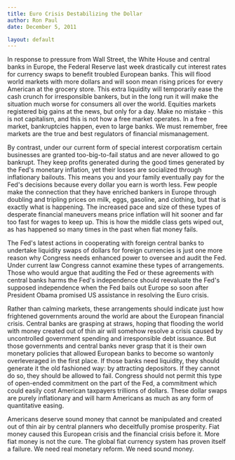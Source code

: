 ```yaml
---
title: Euro Crisis Destabilizing the Dollar
author: Ron Paul
date: December 5, 2011

layout: default
---
```


In response to pressure from Wall Street, the White House and central
banks in Europe, the Federal Reserve last week drastically cut interest
rates for currency swaps to benefit troubled European banks. This will
flood world markets with more dollars and will soon mean rising prices
for every American at the grocery store. This extra liquidity will
temporarily ease the cash crunch for irresponsible bankers, but in the
long run it will make the situation much worse for consumers all over
the world. Equities markets registered big gains at the news, but only
for a day. Make no mistake - this is not capitalism, and this is not
how a free market operates. In a free market, bankruptcies happen, even
to large banks. We must remember, free markets are the true and best
regulators of financial mismanagement.

By contrast, under our current form of special interest corporatism
certain businesses are granted too-big-to-fail status and are never
allowed to go bankrupt. They keep profits generated during the good
times generated by the Fed's monetary inflation, yet their losses are
socialized through inflationary bailouts. This means you and your
family eventually pay for the Fed's decisions because every dollar you
earn is worth less. Few people make the connection that they have
enriched bankers in Europe through doubling and tripling prices on
milk, eggs, gasoline, and clothing, but that is exactly what is
happening. The increased pace and size of these types of desperate
financial maneuvers means price inflation will hit sooner and far too
fast for wages to keep up. This is how the middle class gets wiped out,
as has happened so many times in the past when fiat money fails.

The Fed's latest actions in cooperating with foreign central banks to
undertake liquidity swaps of dollars for foreign currencies is just one
more reason why Congress needs enhanced power to oversee and audit the
Fed. Under current law Congress cannot examine these types of
arrangements. Those who would argue that auditing the Fed or these
agreements with central banks harms the Fed's independence should
reevaluate the Fed's supposed independence when the Fed bails out
Europe so soon after President Obama promised US assistance in
resolving the Euro crisis.

Rather than calming markets, these arrangements should indicate just
how frightened governments around the world are about the European
financial crisis. Central banks are grasping at straws, hoping that
flooding the world with money created out of thin air will somehow
resolve a crisis caused by uncontrolled government spending and
irresponsible debt issuance. But those governments and central banks
never grasp that it is their own monetary policies that allowed
European banks to become so wantonly overleveraged in the first place.
If those banks need liquidity, they should generate it the old
fashioned way: by attracting depositors. If they cannot do so, they
should be allowed to fail. Congress should not permit this type of
open-ended commitment on the part of the Fed, a commitment which could
easily cost American taxpayers trillions of dollars. These dollar swaps
are purely inflationary and will harm Americans as much as any form of
quantitative easing.

Americans deserve sound money that cannot be manipulated and created
out of thin air by central planners who deceitfully promise prosperity.
Fiat money caused this European crisis and the financial crisis before
it. More fiat money is not the cure. The global fiat currency system
has proven itself a failure. We need real monetary reform. We need
sound money.
